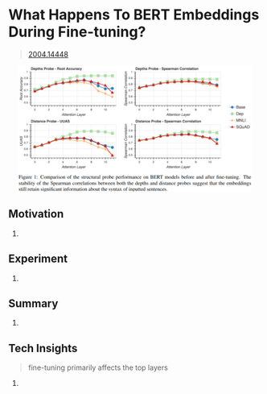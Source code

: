 # What Happens To BERT Embeddings During Fine-tuning?
> [2004.14448](https://arxiv.org/abs/2004.14448)<br>
<div align=center><img src="/figures/2004.14448.1.png" style="height: 250px; width: auto;"/></div>

## Motivation 
1. 

## Experiment
1. 

## Summary 
1. 

## Tech Insights 
> fine-tuning primarily affects the top layers
1. 
